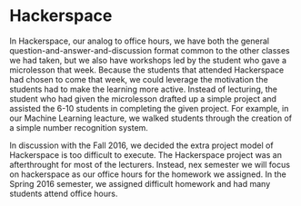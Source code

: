 # Hackerspace

In Hackerspace, our analog to office hours, we have both the general question-and-answer-and-discussion format common to the other classes we had taken, but we also have workshops led by the student who gave a microlesson that week. Because the students that attended Hackerspace had chosen to come that week, we could leverage the motivation the students had to make the learning more active. Instead of lecturing, the student who had given the microlesson drafted up a simple project and assisted the 6-10 students in completing the given project. For example, in our Machine Learning leacture, we walked students through the creation of a simple number recognition system.

In discussion with the Fall 2016, we decided the extra project model of Hackerspace is too difficult to execute. The Hackerspace project was an afterthrought for most of the lecturers. Instead, nex semester we will focus on hackerspace as our office hours for the homework we assigned. In the Spring 2016 semester, we assigned difficult homework and had many students attend office hours.